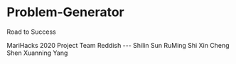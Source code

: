 # Problem-Generator
Road to Success

MariHacks 2020 Project
Team Reddish ---
Shilin Sun
RuMing Shi
Xin Cheng Shen
Xuanning Yang
